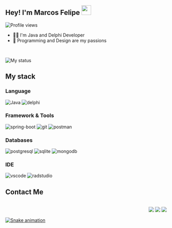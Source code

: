 <h2 align="left">Hey! I'm Marcos Felipe <img src="https://raw.githubusercontent.com/kaueMarques/kaueMarques/master/hi.gif" height="30px"></h2>

<p align="left"> <img src="https://komarev.com/ghpvc/?username=marcosf01&color=yellow" alt="Profile views" /> </p>


- 👨‍💻 I'm Java and Delphi Developer
- 💚 Programming and Design are my passions

<br>

![My status](https://github-readme-stats.vercel.app/api?username=marcosf01&show_icons=true&show_icons=true&title_color=70A4FC&icon_color=B477FF&text_color=38BDAE&bg_color=161b22)



## My stack

### Language

![Java](https://img.shields.io/badge/Java-ED8B00?style=for-the-badge&logo=java&logoColor=white)
![delphi](https://img.shields.io/badge/Delphi-B22222?style=for-the-badge&logo=delphi&logoColor=white)



### Framework & Tools
![spring-boot](https://img.shields.io/badge/springboot-6db33f?style=for-the-badge&logo=spring&logoColor=white)
![git](https://img.shields.io/badge/Git-F05032?style=for-the-badge&logo=git&logoColor=white)
![postman](https://img.shields.io/badge/Postman-FF6C37?style=for-the-badge&logo=Postman&logoColor=white)


### Databases

![postgresql](https://img.shields.io/badge/PostgreSQL-316192?style=for-the-badge&logo=postgresql&logoColor=white)
![sqlite](https://img.shields.io/badge/SQLite-07405E?style=for-the-badge&logo=sqlite&logoColor=white)
![mongodb](https://img.shields.io/badge/MongoDB-4EA94B?style=for-the-badge&logo=mongodb&logoColor=white)

### IDE

![vscode](https://img.shields.io/badge/Visual_Studio_Code-0078D4?style=for-the-badge&logo=visual%20studio%20code&logoColor=white)
![radstudio](https://img.shields.io/badge/Delphi_RAD_Studio-B22222?style=for-the-badge&logo=delphi&logoColor=white)


## Contact Me
  
<div align="right" style="display: inline_block"><br>
  <a href="https://instagram.com/mfelipereis" target="_blank"><img src="https://img.shields.io/badge/-Instagram-E4405F?style=for-the-badge&logo=instagram&logoColor=white" target="_blank"></a>
  <a href = "mailto:mfsr021@gmail.com"><img src="https://img.shields.io/badge/Gmail-333333?style=for-the-badge&logo=gmail&logoColor=white" target="_blank"></a>
  <a href = "https://www.linkedin.com/in/marcosfelipe01" target="_blank"><img src="https://img.shields.io/badge/-LinkedIn-%230077B5?style=for-the-badge&logo=linkedin&logoColor=white" target="_blank">
</div>  

![Snake animation](https://github.com/marcosf01/marcosf01/blob/output/github-contribution-grid-snake.svg)
